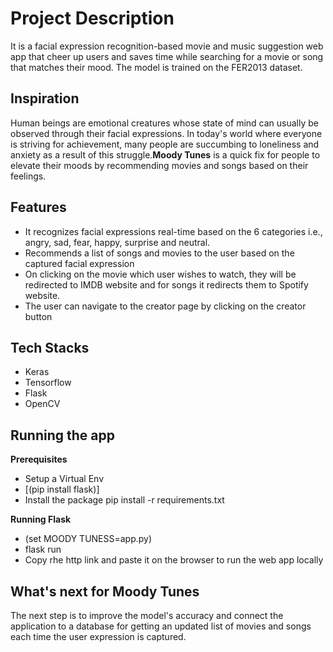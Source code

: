 # Project Description
It is a facial expression recognition-based movie and music suggestion web app that cheer up users and saves time while searching for a movie or song that matches their mood. The model is trained on the FER2013 dataset.
## Inspiration
Human beings are emotional creatures whose state of mind can usually be observed through their facial expressions. In today's world where everyone is striving for achievement, many people are succumbing to loneliness and anxiety as a result of this struggle.**Moody Tunes** is a quick fix for people to elevate their moods by recommending movies and songs based on their feelings.
## Features
- It recognizes facial expressions real-time based on the 6 categories i.e., angry, sad, fear, happy, surprise and neutral.
- Recommends a list of songs and movies to the user based on the captured facial expression
- On clicking on the movie which user wishes to watch, they will be redirected to IMDB website and for songs it redirects them to Spotify website.
- The user can navigate to the creator page by clicking on the creator button 
## Tech Stacks
- Keras
- Tensorflow
- Flask
- OpenCV
## Running the app
**Prerequisites**
- Setup a Virtual Env
- [(pip install flask)]
- Install the package pip install -r requirements.txt

**Running Flask**
- (set MOODY TUNESS=app.py)
- flask run
- Copy rhe http link and paste it on the browser to run the web app locally
## What's next for **Moody Tunes**
The next step is to improve the model's accuracy and connect the application to a database for getting an updated list of movies and songs each time the user expression is captured.
